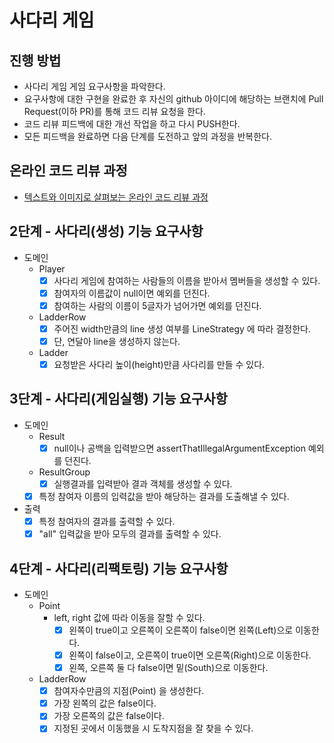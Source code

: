 # 사다리 게임
## 진행 방법
* 사다리 게임 게임 요구사항을 파악한다.
* 요구사항에 대한 구현을 완료한 후 자신의 github 아이디에 해당하는 브랜치에 Pull Request(이하 PR)를 통해 코드 리뷰 요청을 한다.
* 코드 리뷰 피드백에 대한 개선 작업을 하고 다시 PUSH한다.
* 모든 피드백을 완료하면 다음 단계를 도전하고 앞의 과정을 반복한다.

## 온라인 코드 리뷰 과정
* [텍스트와 이미지로 살펴보는 온라인 코드 리뷰 과정](htㅇtps://github.com/nextstep-step/nextstep-docs/tree/master/codereview)

## 2단계 - 사다리(생성) 기능 요구사항
- 도메인
  - Player
    - [x] 사다리 게임에 참여하는 사람들의 이름을 받아서 멤버들을 생성할 수 있다.
    - [x] 참여자의 이름값이 null이면 예외를 던진다.
    - [x] 참여하는 사람의 이름이 5글자가 넘어가면 예외를 던진다.
  - LadderRow
    - [x] 주어진 width만큼의 line 생성 여부를 LineStrategy 에 따라 결정한다.
    - [x] 단, 연달아 line을 생성하지 않는다.
  - Ladder
    - [x] 요청받은 사다리 높이(height)만큼 사다리를 만들 수 있다.

## 3단계 - 사다리(게임실행) 기능 요구사항

- 도메인
  - Result
    - [x] null이나 공백을 입력받으면 assertThatIllegalArgumentException 예외를 던진다. 
  - ResultGroup
    - [x] 실행결과를 입력받아 결과 객체를 생성할 수 있다.
  - [x] 특정 참여자 이름의 입력값을 받아 해당하는 결과를 도출해낼 수 있다.

- 출력
  - [x] 특정 참여자의 결과를 출력할 수 있다.
  - [x] "all" 입력값을 받아 모두의 결과를 출력할 수 있다.

## 4단계 - 사다리(리팩토링) 기능 요구사항
- 도메인
  - Point
    - left, right 값에 따라 이동을 잘할 수 있다.
      - [x] 왼쪽이 true이고 오른쪽이 오른쪽이 false이면 왼쪽(Left)으로 이동한다.
      - [x] 왼쪽이 false이고, 오른쪽이 true이면 오른쪽(Right)으로 이동한다.
      - [x] 왼쪽, 오른쪽 둘 다 false이면 밑(South)으로 이동한다.
      
  - LadderRow
    - [x] 참여자수만큼의 지점(Point) 을 생성한다.
    - [x] 가장 왼쪽의 값은 false이다.
    - [x] 가장 오른쪽의 값은 false이다.
    - [x] 지정된 곳에서 이동했을 시 도착지점을 잘 찾을 수 있다.
